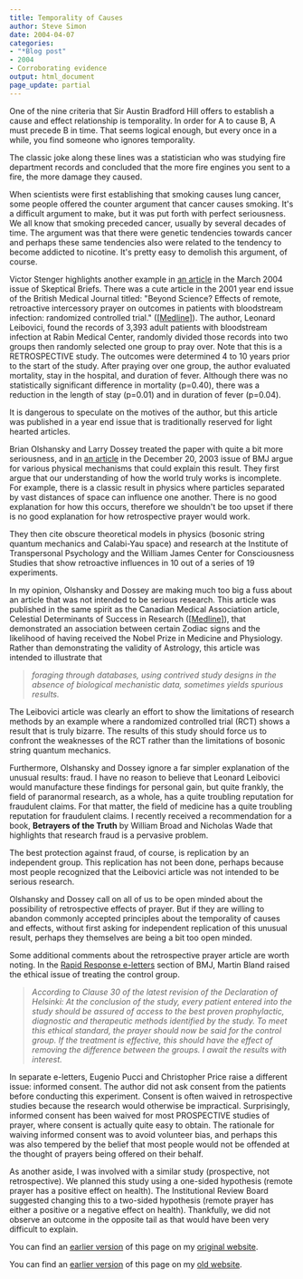 ```yaml
---
title: Temporality of Causes
author: Steve Simon
date: 2004-04-07
categories:
- "*Blog post"
- 2004
- Corroborating evidence
output: html_document
page_update: partial
---
```

One of the nine criteria that Sir Austin Bradford Hill offers to
establish a cause and effect relationship is temporality. In order for A
to cause B, A must precede B in time. That seems logical enough, but
every once in a while, you find someone who ignores temporality.

The classic joke along these lines was a statistician who was studying
fire department records and concluded that the more fire engines you
sent to a fire, the more damage they caused.

When scientists were first establishing that smoking causes lung cancer,
some people offered the counter argument that cancer causes smoking.
It's a difficult argument to make, but it was put forth with perfect
seriousness. We all know that smoking preceded cancer, usually by
several decades of time. The argument was that there were genetic
tendencies towards cancer and perhaps these same tendencies also were
related to the tendency to become addicted to nicotine. It's pretty
easy to demolish this argument, of course.

Victor Stenger highlights another example in [an
article](http://www.csicop.org/sb/2004-03/reality-check.html) in the
March 2004 issue of Skeptical Briefs. There was a cute article in the
2001 year end issue of the British Medical Journal titled: "Beyond
Science? Effects of remote, retroactive intercessory prayer on outcomes
in patients with bloodstream infection: randomized controlled trial."
([\[Medline\]](http://www.ncbi.nlm.nih.gov/entrez/query.fcgi?cmd=retrieve&db=pubmed&list_uids=11751349&dopt=Abstract)).
The author, Leonard Leibovici, found the records of 3,393 adult patients
with bloodstream infection at Rabin Medical Center, randomly divided
those records into two groups then randomly selected one group to pray
over. Note that this is a RETROSPECTIVE study. The outcomes were
determined 4 to 10 years prior to the start of the study. After praying
over one group, the author evaluated mortality, stay in the hospital,
and duration of fever. Although there was no statistically significant
difference in mortality (p=0.40), there was a reduction in the length of
stay (p=0.01) and in duration of fever (p=0.04).

It is dangerous to speculate on the motives of the author, but this
article was published in a year end issue that is traditionally reserved
for light hearted articles.

Brian Olshansky and Larry Dossey treated the paper with quite a bit more
seriousness, and in [an
article](http://bmj.bmjjournals.com/cgi/content/full/327/7429/1465) in
the December 20, 2003 issue of BMJ argue for various physical mechanisms
that could explain this result. They first argue that our understanding
of how the world truly works is incomplete. For example, there is a
classic result in physics where particles separated by vast distances of
space can influence one another. There is no good explanation for how
this occurs, therefore we shouldn't be too upset if there is no good
explanation for how retrospective prayer would work.

They then cite obscure theoretical models in physics (bosonic string
quantum mechanics and Calabi-Yau space) and research at the Institute of
Transpersonal Psychology and the William James Center for Consciousness
Studies that show retroactive influences in 10 out of a series of 19
experiments.

In my opinion, Olshansky and Dossey are making much too big a fuss about
an article that was not intended to be serious research. This article
was published in the same spirit as the Canadian Medical Association
article, Celestial Determinants of Success in Research
([\[Medline\]](http://www.ncbi.nlm.nih.gov/entrez/query.fcgi?cmd=Retrieve&db=PubMed&list_uids=11841004&dopt=Abstract)),
that demonstrated an association between certain Zodiac signs and the
likelihood of having received the Nobel Prize in Medicine and
Physiology. Rather than demonstrating the validity of Astrology, this
article was intended to illustrate that

> *foraging through databases, using contrived study designs in the
> absence of biological mechanistic data, sometimes yields spurious
> results.*

The Leibovici article was clearly an effort to show the limitations of
research methods by an example where a randomized controlled trial (RCT)
shows a result that is truly bizarre. The results of this study should
force us to confront the weaknesses of the RCT rather than the
limitations of bosonic string quantum mechanics.

Furthermore, Olshansky and Dossey ignore a far simpler explanation of
the unusual results: fraud. I have no reason to believe that Leonard
Leibovici would manufacture these findings for personal gain, but quite
frankly, the field of paranormal research, as a whole, has a quite
troubling reputation for fraudulent claims. For that matter, the field
of medicine has a quite troubling reputation for fraudulent claims. I
recently received a recommendation for a book, **Betrayers of the
Truth** by William Broad and Nicholas Wade that highlights that research
fraud is a pervasive problem.

The best protection against fraud, of course, is replication by an
independent group. This replication has not been done, perhaps because
most people recognized that the Leibovici article was not intended to be
serious research.

Olshansky and Dossey call on all of us to be open minded about the
possibility of retrospective effects of prayer. But if they are willing
to abandon commonly accepted principles about the temporality of causes
and effects, without first asking for independent replication of this
unusual result, perhaps they themselves are being a bit too open minded.

Some additional comments about the retrospective prayer article are
worth noting. In the [Rapid Response
e-letters](http://bmj.bmjjournals.com/cgi/eletters/323/7327/1450)
section of BMJ, Martin Bland raised the ethical issue of treating the
control group.

> *According to Clause 30 of the latest revision of the Declaration of
> Helsinki: At the conclusion of the study, every patient entered into
> the study should be assured of access to the best proven prophylactic,
> diagnostic and therapeutic methods identified by the study. To meet
> this ethical standard, the prayer should now be said for the control
> group. If the treatment is effective, this should have the effect of
> removing the difference between the groups. I await the results with
> interest.*

In separate e-letters, Eugenio Pucci and Christopher Price raise a
different issue: informed consent. The author did not ask consent from
the patients before conducting this experiment. Consent is often waived
in retrospective studies because the research would otherwise be
impractical. Surprisingly, informed consent has been waived for most
PROSPECTIVE studies of prayer, where consent is actually quite easy to
obtain. The rationale for waiving informed consent was to avoid
volunteer bias, and perhaps this was also tempered by the belief that
most people would not be offended at the thought of prayers being
offered on their behalf.

As another aside, I was involved with a similar study (prospective, not
retrospective). We planned this study using a one-sided hypothesis
(remote prayer has a positive effect on health). The Institutional
Review Board suggested changing this to a two-sided hypothesis (remote
prayer has either a positive or a negative effect on health).
Thankfully, we did not observe an outcome in the opposite tail as that
would have been very difficult to explain.

You can find an [earlier version](http://www.pmean.com/04/temporality.html) of this page on my [original website](http://www.pmean.com/original_site.html).

You can find an [earlier version][sim1] of this page on my [old website][sim2].

[sim1]: http://www.pmean.com/04/temporality.html
[sim2]: http://www.pmean.com
